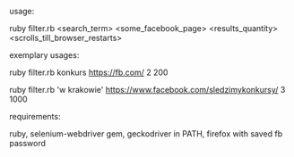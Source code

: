 usage:

ruby filter.rb <search_term> <some_facebook_page> <results_quantity> <scrolls_till_browser_restarts>



exemplary usages:

ruby filter.rb konkurs https://fb.com/ 2 200

ruby filter.rb 'w krakowie' https://www.facebook.com/sledzimykonkursy/ 3 1000



requirements:

ruby, selenium-webdriver gem, geckodriver in PATH, firefox with saved fb password
